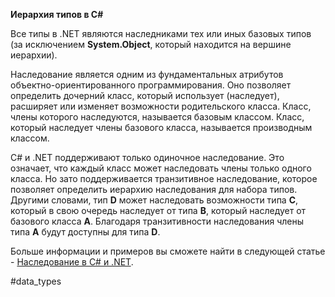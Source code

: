 **Иерархия типов в C#**

Все типы в .NET являются наследниками тех или иных базовых типов (за исключением **System.Object**, который находится на вершине иерархии).

Наследование является одним из фундаментальных атрибутов объектно-ориентированного программирования. Оно позволяет определить дочерний класс, который использует (наследует), расширяет или изменяет возможности родительского класса. Класс, члены которого наследуются, называется базовым классом. Класс, который наследует члены базового класса, называется производным классом.

C# и .NET поддерживают только одиночное наследование. Это означает, что каждый класс может наследовать члены только одного класса. Но зато поддерживается транзитивное наследование, которое позволяет определить иерархию наследования для набора типов. Другими словами, тип **D** может наследовать возможности типа **C**, который в свою очередь наследует от типа **B**, который наследует от базового класса **A**. Благодаря транзитивности наследования члены типа **A** будут доступны для типа **D**.

Больше информации и примеров вы сможете найти в следующей статье - [Наследование в C# и .NET](https://docs.microsoft.com/ru-ru/dotnet/csharp/tutorials/inheritance).

#data_types
